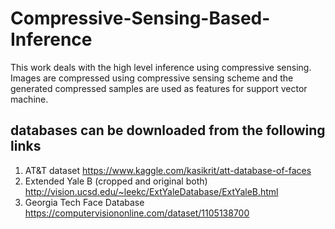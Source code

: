 # Compressive-Sensing-Based-Inference
This work deals with the high level inference using compressive sensing. Images are compressed using compressive sensing scheme and the generated compressed samples are used as features for support vector machine. 
## databases can be downloaded from the following links
1. AT&T dataset https://www.kaggle.com/kasikrit/att-database-of-faces
2. Extended Yale B (cropped and original both) http://vision.ucsd.edu/~leekc/ExtYaleDatabase/ExtYaleB.html
3. Georgia Tech Face Database https://computervisiononline.com/dataset/1105138700
